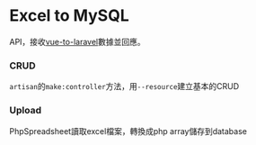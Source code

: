 # Excel to MySQL
API，接收[vue-to-laravel](https://github.com/baiceng/vue-to-laravel)數據並回應。

### CRUD
`artisan`的`make:controller`方法，用`--resource`建立基本的CRUD

### Upload
PhpSpreadsheet讀取excel檔案，轉換成php array儲存到database
